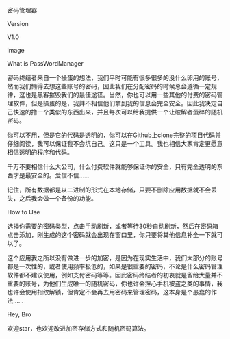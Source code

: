密码管理器

Version

V1.0

image

What is PassWordManager

密码终结者来自一个操蛋的想法，我们平时可能有很多很多的没什么卵用的账号，然而我们懒得去想这些账号的密码，因此我们在分配密码的时候总会遵循一定规律，这也是黑客摧毁我们的最佳途径。当然，你也可以用一些其他的付费的密码管理软件，但是操蛋的是，我并不相信他们拿到我的信息会完全安全。因此我决定自己快速的撸一个类似的东西出来，并且每次可以给我提供一个让破解者蛋碎的随机密码。

你可以不用，但是它的代码是透明的，你可以在Github上clone完整的项目代码并仔细阅读，我可以保证我不会坑自己。这只是一个工具。我也相信大家肯定更愿意相信透明的程序和代码。

千万不要相信什么大公司，什么付费软件就能够保证你的安全，只有完全透明的东西才是最安全的。爱信不信……

记住，所有数据都是以二进制的形式在本地存储，只要不删除应用数据就不会丢失，之后我会做一个备份的功能。

How to Use

选择你需要的密码类型，点击手动刷新，或者等待30秒自动刷新，然后在密码箱点击添加，刚生成的这个密码就会出现在窗口里，你只要将其他信息补全一下就可以了。

这个应用我之所以没有做进一步的加密，是因为在现实生活中，我们大部分的账号都是一次性的，或者使用频率极低的，如果是很重要的密码，不论是什么密码管理软件都不建议使用，例如支付密码等等。因此密码终结者的初衷就是留给大量并不重要的账号，为他们生成唯一的随机密码，你也许会担心手机被盗之类的事情，我也许会使用指纹解锁，但肯定不会再去用密码来管理密码，这本身是个愚蠢的作法……

Hey, Bro

欢迎star，也欢迎改进加密存储方式和随机密码算法。
